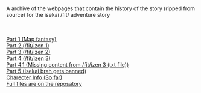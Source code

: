 <body>
<br>
<p>A archive of the webpages that contain the history of the story (ripped from source) for the isekai /fit/ adventure story</p>
<br>
<br>
<a href="/The-fit-izen-adventures/MapFantasy/55743877.html">Part 1 (Map fantasy)</a>
<br>
<a href="/The-fit-izen-adventures/isekai1/55761078.html">Part 2 (/fit/izen 1)</a>
<br>
<a href="/The-fit-izen-adventures/isekai2/55776453.html">Part 3 (/fit/izen 2)</a>
<br>	
<a href="/The-fit-izen-adventures/isekai3/55790234.html">Part 4 (/fit/izen 3)</a>
<br>	
<a href="/The-fit-izen-adventures/isekai3/missing.txt"> Part 4.1 (Missing content from /fit/izen 3 (txt file))</a>
<br>	
<a href="/The-fit-izen-adventures/Isekaibanned/55802034.html">Part 5 (Isekai brah gets banned)</a>
<br>
<a href="info-Metastripped.jpg">Charecter Info (So far)</a>
<br>
<a href="https://github.com/the4chinarchive/The-fit-izen-adventures">Full files are on the reposatory</a>
<br>
</body>
